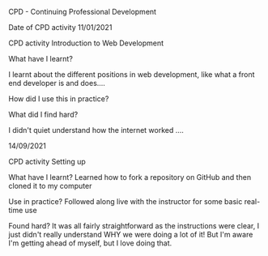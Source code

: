 CPD - Continuing Professional Development

Date of CPD activity
11/01/2021

CPD activity
Introduction to Web Development

What have I learnt?

I learnt about the different positions in web development, like what a front end developer is and does....

How did I use this in practice?

What did I find hard?

I didn't quiet understand how the internet worked ....



14/09/2021

CPD activity
Setting up

What have I learnt?
Learned how to fork a repository on GitHub and then cloned it to my computer

Use in practice?
Followed along live with the instructor for some basic real-time use

Found hard?
It was all fairly straightforward as the instructions were clear, I just didn't really understand WHY we were doing a lot of it! But I'm aware I'm getting ahead of myself, but I love doing that.